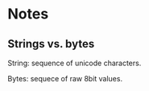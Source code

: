 # Notes

## Strings vs. bytes

String: sequence of unicode characters.

Bytes: sequece of raw 8bit values.